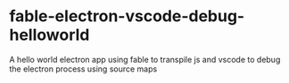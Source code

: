 # fable-electron-vscode-debug-helloworld
A hello world electron app using fable to transpile js and vscode to debug the electron process using source maps
